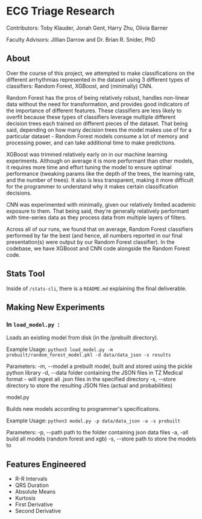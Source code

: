 # ECG Triage Research

Contributors: Toby Klauder, Jonah Gent, Harry Zhu, Olivia Barner

Faculty Advisors: Jillian Darrow and Dr. Brian R. Snider, PhD

## About

Over the course of this project, we attempted to make classifications on the different arrhythmias represented in the dataset using 3 different types of classifiers: Random Forest, XGBoost, and (minimally) CNN.  
 
Random Forest has the pros of being relatively robust, handles non-linear data without the need for transformation, and provides good indicators of the importance of different features. These classifiers are less likely to overfit because these types of classifiers leverage multiple different decision trees each trained on different pieces of the dataset. That being said, depending on how many decision trees the model makes use of for a particular dataset - Random Forest models consume a lot of memory and processing power, and can take additional time to make predictions.  

XGBoost was trimmed relatively early on in our machine learning experiments. Although on average it is more performant than other models, it requires more time and effort tuning the model to ensure optimal performance (tweaking params like the depth of the trees, the learning rate, and the number of trees). It also is less transparent, making it more difficult for the programmer to understand why it makes certain classification decisions.  

CNN was experimented with minimally, given our relatively limited academic exposure to them. That being said, they’re generally relatively performant with time-series data as they process data from multiple layers of filters.  
 
Across all of our runs, we found that on average, Random Forest classifiers performed by far the best (and hence, all numbers reported in our final presentation(s) were output by our Random Forest classifier). In the codebase, we have XGBoost and CNN code alongside the Random Forest code. 

## Stats Tool

Inside of `/stats-cli`, there is a `README.md` explaining the final deliverable.

## Making New Experiments

### In `load_model.py `:

Loads an existing model from disk (in the /prebuilt directory). 

Example Usage: `python3 load_model.py -m prebuilt/random_forest_model.pkl -d data/data_json -s results`

Parameters: 
-m, --model a prebuilt model, built and stored using the pickle python library 
-d, --data folder containing the JSON files in TZ Medical format - will ingest all .json files in the specified directory 
-s, --store directory to store the resulting JSON files (actual and probabilities)

model.py 

Builds new models according to programmer's specifications. 

Example Usage: `python3 model.py -p data/data_json -a -s prebuilt`

Parameters: 
-p, --path path to the folder containing json data files 
-a, -all build all models (random forest and xgb)
-s, --store path to store the models to 

## Features Engineered

- R-R Intervals
- QRS Duration
- Absolute Means
- Kurtosis
- First Derivative
- Second Derivative
